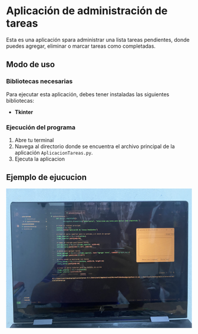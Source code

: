 # Aplicación de administración de tareas

Esta es una aplicación spara administrar una lista tareas pendientes, donde puedes agregar, eliminar o marcar tareas como completadas.

## Modo de uso

### Bibliotecas necesarias

Para ejecutar esta aplicación, debes tener instaladas las siguientes bibliotecas:

- **Tkinter**

### Ejecución del programa

1. Abre tu terminal 
2. Navega al directorio donde se encuentra el archivo principal de la aplicación `AplicacionTareas.py`.
3. Ejecuta la aplicacion

## Ejemplo de ejucucion
![alt text](<Ejemplo de ejucucion.JPG>)